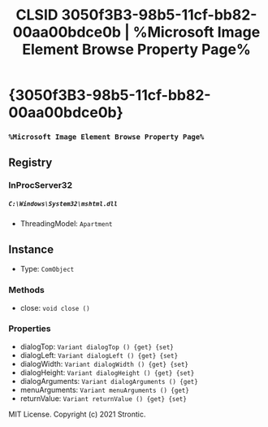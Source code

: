 ﻿---
title: "CLSID 3050f3B3-98b5-11cf-bb82-00aa00bdce0b | %Microsoft Image Element Browse Property Page%"
excerpt: What is COM-Object CLSID 3050f3B3-98b5-11cf-bb82-00aa00bdce0b?
---

# {3050f3B3-98b5-11cf-bb82-00aa00bdce0b}

### `%Microsoft Image Element Browse Property Page%`

## Registry


### InProcServer32

##### `C:\Windows\System32\mshtml.dll`
* ThreadingModel: `Apartment`

## Instance

* Type: `ComObject`

### Methods

* close: `void close ()`

### Properties

* dialogTop: `Variant dialogTop () {get} {set} `
* dialogLeft: `Variant dialogLeft () {get} {set} `
* dialogWidth: `Variant dialogWidth () {get} {set} `
* dialogHeight: `Variant dialogHeight () {get} {set} `
* dialogArguments: `Variant dialogArguments () {get} `
* menuArguments: `Variant menuArguments () {get} `
* returnValue: `Variant returnValue () {get} {set} `

MIT License. Copyright (c) 2021 Strontic.


